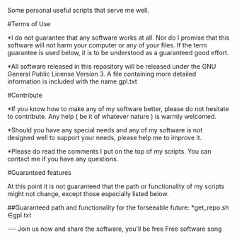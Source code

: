 Some personal useful scripts that serve me well. 

#Terms of Use

*I do not guarantee that any software works at all. Nor do I promise 
that this software will not harm your computer or any of your files.
If the term guarantee is used below, it is to be understood as a 
guaranteed good effort.

*All software released in this repository will be released under the
GNU General Public License Version 3. A file containing more detailed information
is included with the name gpl.txt 

#Contribute

*If you know how to make any of my software better, please do not hesitate to contribute.
Any help ( be it of whatever nature ) is warmly welcomed.

*Should you have any special needs and any of my software is not designed 
well to support your needs, please help me to improve it.

*Please do read the comments I put on the top of my scripts. You can contact me
if you have any questions.

#Guaranteed features

At this point it is not guaranteed that the path or functionality of my scripts
might not change, except those especially listed below.

##Guaranteed path and functionality for the forseeable future:
*get_repo.sh
∈gpl.txt

--- Join us now and share the software, you'll be free
Free software song
